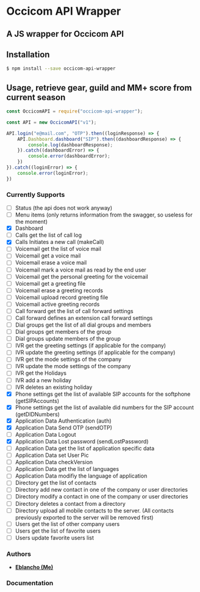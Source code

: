 # Occicom API Wrapper

## A JS wrapper for Occicom API

## Installation
```bash
$ npm install --save occicom-api-wrapper
```

## Usage, retrieve gear, guild and MM+ score from current season
```js
const OccicomAPI = require("occicom-api-wrapper");

const API = new OccicomAPI("v1");

API.login("e@mail.com", "OTP").then((loginResponse) => {
    API.Dashboard.dashboard("SIP").then((dashboardResponse) => {
        console.log(dashboardResponse);
    }).catch((dashboardError) => {
        console.error(dashboardError);
    })
}).catch((loginError) => {
    console.error(loginError);
})
```

### Currently Supports
- [ ] Status (the api does not work anyway)
- [ ] Menu items (only returns information from the swagger, so useless for the moment)
- [x] Dashboard
- [ ] Calls get the list of call log
- [x] Calls Initiates a new call (makeCall)
- [ ] Voicemail get the list of voice mail
- [ ] Voicemail get a voice mail
- [ ] Voicemail erase a voice mail
- [ ] Voicemail mark a voice mail as read by the end user
- [ ] Voicemail get the personal greeting for the voicemail
- [ ] Voicemail get a greeting file
- [ ] Voicemail erase a greeting records
- [ ] Voicemail upload record greeting file
- [ ] Voicemail active greeting records
- [ ] Call forward get the list of call forward settings
- [ ] Call forward defines an extension call forward settings
- [ ] Dial groups get the list of all dial groups and members
- [ ] Dial groups get members of the group
- [ ] Dial groups update members of the group
- [ ] IVR get the greeting settings (if applicable for the company)
- [ ] IVR update the greeting settings (if applicable for the company)
- [ ] IVR get the mode settings of the company
- [ ] IVR update the mode settings of the company
- [ ] IVR get the Holidays
- [ ] IVR add a new holiday
- [ ] IVR deletes an existing holiday
- [x] Phone settings get the list of available SIP accounts for the softphone (getSIPAccounts)
- [x] Phone settings get the list of available did numbers for the SIP account (getDIDNumbers)
- [x] Application Data Authentication (auth)
- [x] Application Data Send OTP (sendOTP)
- [ ] Application Data Logout
- [x] Application Data Lost password (sendLostPassword)
- [ ] Application Data get the list of application specific data
- [ ] Application Data set User Pic
- [ ] Application Data checkVersion
- [ ] Application Data get the list of languages
- [ ] Application Data modifiy the language of application
- [ ] Directory get the list of contacts
- [ ] Directory add new contact in one of the company or user directories
- [ ] Directory modify a contact in one of the company or user directories
- [ ] Directory deletes a contact from a directory
- [ ] Directory upload all mobile contacts to the server. (All contacts previously exported to the server will be removed first)
- [ ] Users get the list of other company users
- [ ] Users get the list of favorite users
- [ ] Users update favorite users list

### Authors

* **[Eblancho (Me)](https://github.com/Eblancho)**

### Documentation
